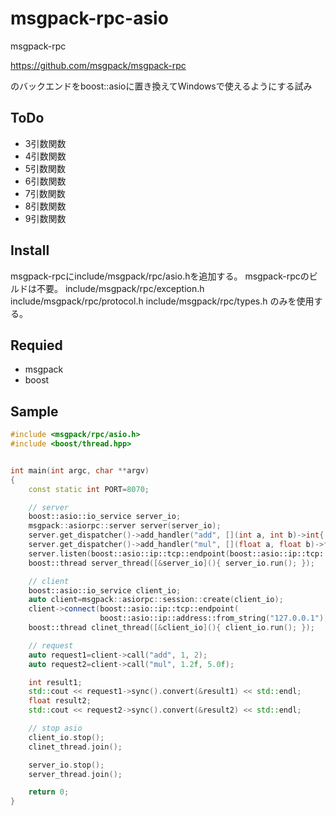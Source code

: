 msgpack-rpc-asio
================
msgpack-rpc

https://github.com/msgpack/msgpack-rpc

のバックエンドをboost::asioに置き換えてWindowsで使えるようにする試み

ToDo
----
* 3引数関数
* 4引数関数
* 5引数関数
* 6引数関数
* 7引数関数
* 8引数関数
* 9引数関数

Install
-------
msgpack-rpcにinclude/msgpack/rpc/asio.hを追加する。
msgpack-rpcのビルドは不要。
include/msgpack/rpc/exception.h
include/msgpack/rpc/protocol.h
include/msgpack/rpc/types.h
のみを使用する。

Requied
-------
* msgpack
* boost

Sample
------
```c++
#include <msgpack/rpc/asio.h>
#include <boost/thread.hpp>


int main(int argc, char **argv)
{
    const static int PORT=8070;

    // server
    boost::asio::io_service server_io;
    msgpack::asiorpc::server server(server_io);
    server.get_dispatcher()->add_handler("add", [](int a, int b)->int{ return a+b; });
    server.get_dispatcher()->add_handler("mul", [](float a, float b)->float{ return a*b; });
    server.listen(boost::asio::ip::tcp::endpoint(boost::asio::ip::tcp::v4(), PORT));
    boost::thread server_thread([&server_io](){ server_io.run(); });

    // client
    boost::asio::io_service client_io;
    auto client=msgpack::asiorpc::session::create(client_io); 
    client->connect(boost::asio::ip::tcp::endpoint(
                    boost::asio::ip::address::from_string("127.0.0.1"), PORT));
    boost::thread clinet_thread([&client_io](){ client_io.run(); });

    // request
    auto request1=client->call("add", 1, 2);
    auto request2=client->call("mul", 1.2f, 5.0f);

    int result1;
    std::cout << request1->sync().convert(&result1) << std::endl;
    float result2;
    std::cout << request2->sync().convert(&result2) << std::endl;

    // stop asio
    client_io.stop();
    clinet_thread.join();

    server_io.stop();
    server_thread.join();

    return 0;
}
```
